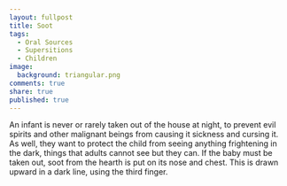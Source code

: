 ```yaml
---
layout: fullpost
title: Soot
tags: 
  - Oral Sources
  - Supersitions
  - Children
image: 
  background: triangular.png
comments: true
share: true
published: true
---
```


An infant is never or rarely taken out of the house at night, to prevent evil spirits and other malignant beings from causing it sickness and cursing it. As well, they want to protect the child from seeing anything frightening in the dark, things that adults cannot see but they can. If the baby must be taken out, soot from the hearth is put on its nose and chest. This is drawn upward in a dark line, using the third finger.